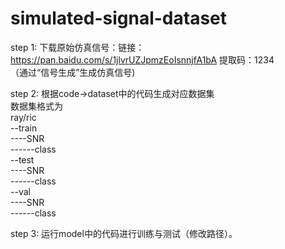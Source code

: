 # simulated-signal-dataset
step 1: 下载原始仿真信号：链接：https://pan.baidu.com/s/1jlvrUZJpmzEoIsnnjfA1bA 提取码：1234 <br>
（通过“信号生成”生成仿真信号)

step 2: 根据code->dataset中的代码生成对应数据集<br>
数据集格式为<br>
ray/ric<br>
--train<br>
----SNR<br>
------class<br>
--test<br>
----SNR<br>
------class<br>
--val<br>
----SNR<br>
------class<br>

step 3: 运行model中的代码进行训练与测试（修改路径）。

  
